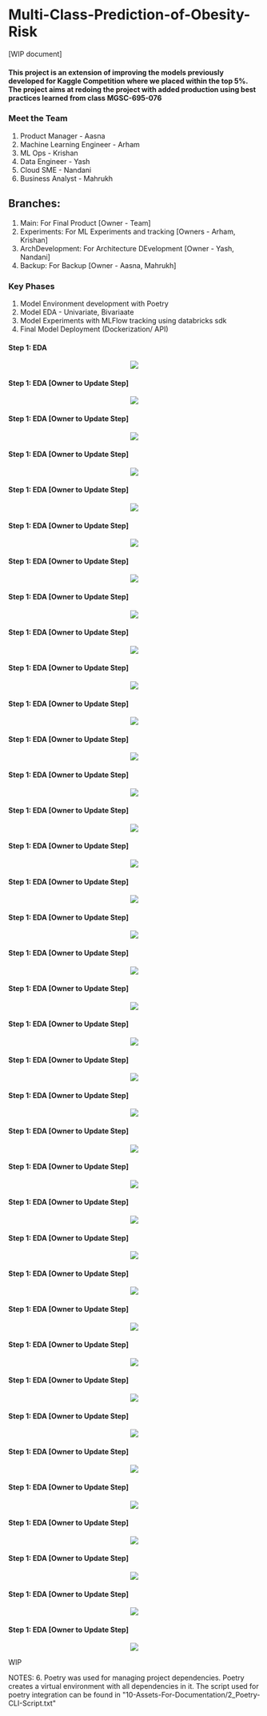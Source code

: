 # Multi-Class-Prediction-of-Obesity-Risk


[WIP document]

#### This project is an extension of improving the models previously developed for Kaggle Competition where we placed within the top 5%. The project aims at redoing the project with added production using best practices learned from class MGSC-695-076

### Meet the Team 
1. Product Manager - Aasna
2. Machine Learning Engineer - Arham
3. ML Ops - Krishan
4. Data Engineer - Yash
5. Cloud SME - Nandani
6. Business Analyst - Mahrukh

## Branches: 
1. Main: For Final Product [Owner - Team]
2. Experiments: For ML Experiments and tracking [Owners - Arham, Krishan]
3. ArchDevelopment: For Architecture DEvelopment [Owner - Yash, Nandani]
4. Backup: For Backup [Owner - Aasna, Mahrukh]

   
### Key Phases
1. Model Environment development with Poetry
2. Model EDA - Univariate, Bivariaate
3. Model Experiments with MLFlow tracking using databricks sdk
4. Final Model Deployment (Dockerization/ API)


#### Step 1: EDA

<!-- Slide 6 -->
<p align="center">
  <img src="https://github.com/McGill-MMA-EnterpriseAnalytics/Multi-Class-Prediction-of-Obesity-Risk/blob/main/16-README-Support-Files/Slide6.png">
</p>

#### Step 1: EDA [Owner to Update Step]

<!-- Slide 7 -->
<p align="center">
  <img src="https://github.com/McGill-MMA-EnterpriseAnalytics/Multi-Class-Prediction-of-Obesity-Risk/blob/main/16-README-Support-Files/Slide7.png">
</p>

#### Step 1: EDA [Owner to Update Step]

<!-- Slide 8 -->
<p align="center">
  <img src="https://github.com/McGill-MMA-EnterpriseAnalytics/Multi-Class-Prediction-of-Obesity-Risk/blob/main/16-README-Support-Files/Slide8.png">
</p>

#### Step 1: EDA [Owner to Update Step]


<!-- Slide 9 -->
<p align="center">
  <img src="https://github.com/McGill-MMA-EnterpriseAnalytics/Multi-Class-Prediction-of-Obesity-Risk/blob/main/16-README-Support-Files/Slide9.png">
</p>


#### Step 1: EDA [Owner to Update Step]


<!-- Slide 10 -->
<p align="center">
  <img src="https://github.com/McGill-MMA-EnterpriseAnalytics/Multi-Class-Prediction-of-Obesity-Risk/blob/main/16-README-Support-Files/Slide10.png">
</p>

#### Step 1: EDA [Owner to Update Step]



<!-- Slide 11 -->
<p align="center">
  <img src="https://github.com/McGill-MMA-EnterpriseAnalytics/Multi-Class-Prediction-of-Obesity-Risk/blob/main/16-README-Support-Files/Slide11.png">
</p>


#### Step 1: EDA [Owner to Update Step]


<!-- Slide 12 -->
<p align="center">
  <img src="https://github.com/McGill-MMA-EnterpriseAnalytics/Multi-Class-Prediction-of-Obesity-Risk/blob/main/16-README-Support-Files/Slide12.png">
</p>


#### Step 1: EDA [Owner to Update Step]
<!-- Slide 13 -->
<p align="center">
  <img src="https://github.com/McGill-MMA-EnterpriseAnalytics/Multi-Class-Prediction-of-Obesity-Risk/blob/main/16-README-Support-Files/Slide13.png">
</p>


#### Step 1: EDA [Owner to Update Step]
<!-- Slide 14 -->
<p align="center">
  <img src="https://github.com/McGill-MMA-EnterpriseAnalytics/Multi-Class-Prediction-of-Obesity-Risk/blob/main/16-README-Support-Files/Slide14.png">
</p>


#### Step 1: EDA [Owner to Update Step]
<!-- Slide 15 -->
<p align="center">
  <img src="https://github.com/McGill-MMA-EnterpriseAnalytics/Multi-Class-Prediction-of-Obesity-Risk/blob/main/16-README-Support-Files/Slide15.png">
</p>


#### Step 1: EDA [Owner to Update Step]
<!-- Slide 16 -->
<p align="center">
  <img src="https://github.com/McGill-MMA-EnterpriseAnalytics/Multi-Class-Prediction-of-Obesity-Risk/blob/main/16-README-Support-Files/Slide16.png">
</p>


#### Step 1: EDA [Owner to Update Step]
<!-- Slide 17 -->
<p align="center">
  <img src="https://github.com/McGill-MMA-EnterpriseAnalytics/Multi-Class-Prediction-of-Obesity-Risk/blob/main/16-README-Support-Files/Slide17.png">
</p>


#### Step 1: EDA [Owner to Update Step]
<!-- Slide 18 -->
<p align="center">
  <img src="https://github.com/McGill-MMA-EnterpriseAnalytics/Multi-Class-Prediction-of-Obesity-Risk/blob/main/16-README-Support-Files/Slide18.png">
</p>


#### Step 1: EDA [Owner to Update Step]
<!-- Slide 19 -->
<p align="center">
  <img src="https://github.com/McGill-MMA-EnterpriseAnalytics/Multi-Class-Prediction-of-Obesity-Risk/blob/main/16-README-Support-Files/Slide19.png">
</p>


#### Step 1: EDA [Owner to Update Step]
<!-- Slide 20 -->
<p align="center">
  <img src="https://github.com/McGill-MMA-EnterpriseAnalytics/Multi-Class-Prediction-of-Obesity-Risk/blob/main/16-README-Support-Files/Slide20.png">
</p>


#### Step 1: EDA [Owner to Update Step]
<!-- Slide 21 -->
<p align="center">
  <img src="https://github.com/McGill-MMA-EnterpriseAnalytics/Multi-Class-Prediction-of-Obesity-Risk/blob/main/16-README-Support-Files/Slide21.png">
</p>


#### Step 1: EDA [Owner to Update Step]
<!-- Slide 22 -->
<p align="center">
  <img src="https://github.com/McGill-MMA-EnterpriseAnalytics/Multi-Class-Prediction-of-Obesity-Risk/blob/main/16-README-Support-Files/Slide22.png">
</p>


#### Step 1: EDA [Owner to Update Step]
<!-- Slide 23 -->
<p align="center">
  <img src="https://github.com/McGill-MMA-EnterpriseAnalytics/Multi-Class-Prediction-of-Obesity-Risk/blob/main/16-README-Support-Files/Slide23.png">
</p>


#### Step 1: EDA [Owner to Update Step]
<!-- Slide 24 -->
<p align="center">
  <img src="https://github.com/McGill-MMA-EnterpriseAnalytics/Multi-Class-Prediction-of-Obesity-Risk/blob/main/16-README-Support-Files/Slide24.png">
</p>


#### Step 1: EDA [Owner to Update Step]
<!-- Slide 25 -->
<p align="center">
  <img src="https://github.com/McGill-MMA-EnterpriseAnalytics/Multi-Class-Prediction-of-Obesity-Risk/blob/main/16-README-Support-Files/Slide25.png">
</p>


#### Step 1: EDA [Owner to Update Step]
<!-- Slide 26 -->
<p align="center">
  <img src="https://github.com/McGill-MMA-EnterpriseAnalytics/Multi-Class-Prediction-of-Obesity-Risk/blob/main/16-README-Support-Files/Slide26.png">
</p>


#### Step 1: EDA [Owner to Update Step]
<!-- Slide 27 -->
<p align="center">
  <img src="https://github.com/McGill-MMA-EnterpriseAnalytics/Multi-Class-Prediction-of-Obesity-Risk/blob/main/16-README-Support-Files/Slide27.png">
</p>


#### Step 1: EDA [Owner to Update Step]
<!-- Slide 28 -->
<p align="center">
  <img src="https://github.com/McGill-MMA-EnterpriseAnalytics/Multi-Class-Prediction-of-Obesity-Risk/blob/main/16-README-Support-Files/Slide28.png">
</p>


#### Step 1: EDA [Owner to Update Step]
<!-- Slide 29 -->
<p align="center">
  <img src="https://github.com/McGill-MMA-EnterpriseAnalytics/Multi-Class-Prediction-of-Obesity-Risk/blob/main/16-README-Support-Files/Slide29.png">
</p>


#### Step 1: EDA [Owner to Update Step]
<!-- Slide 30 -->
<p align="center">
  <img src="https://github.com/McGill-MMA-EnterpriseAnalytics/Multi-Class-Prediction-of-Obesity-Risk/blob/main/16-README-Support-Files/Slide30.png">
</p>


#### Step 1: EDA [Owner to Update Step]
<!-- Slide 31 -->
<p align="center">
  <img src="https://github.com/McGill-MMA-EnterpriseAnalytics/Multi-Class-Prediction-of-Obesity-Risk/blob/main/16-README-Support-Files/Slide31.png">
</p>


#### Step 1: EDA [Owner to Update Step]
<!-- Slide 32 -->
<p align="center">
  <img src="https://github.com/McGill-MMA-EnterpriseAnalytics/Multi-Class-Prediction-of-Obesity-Risk/blob/main/16-README-Support-Files/Slide32.png">
</p>


#### Step 1: EDA [Owner to Update Step]
<!-- Slide 33 -->
<p align="center">
  <img src="https://github.com/McGill-MMA-EnterpriseAnalytics/Multi-Class-Prediction-of-Obesity-Risk/blob/main/16-README-Support-Files/Slide33.png">
</p>


#### Step 1: EDA [Owner to Update Step]
<!-- Slide 34 -->
<p align="center">
  <img src="https://github.com/McGill-MMA-EnterpriseAnalytics/Multi-Class-Prediction-of-Obesity-Risk/blob/main/16-README-Support-Files/Slide34.png">
</p>


#### Step 1: EDA [Owner to Update Step]
<!-- Slide 35 -->
<p align="center">
  <img src="https://github.com/McGill-MMA-EnterpriseAnalytics/Multi-Class-Prediction-of-Obesity-Risk/blob/main/16-README-Support-Files/Slide35.png">
</p>


#### Step 1: EDA [Owner to Update Step]
<!-- Slide 36 -->
<p align="center">
  <img src="https://github.com/McGill-MMA-EnterpriseAnalytics/Multi-Class-Prediction-of-Obesity-Risk/blob/main/16-README-Support-Files/Slide36.png">
</p>


#### Step 1: EDA [Owner to Update Step]
<!-- Slide 37 -->
<p align="center">
  <img src="https://github.com/McGill-MMA-EnterpriseAnalytics/Multi-Class-Prediction-of-Obesity-Risk/blob/main/16-README-Support-Files/Slide37.png">
</p>


#### Step 1: EDA [Owner to Update Step]
<!-- Slide 38 -->
<p align="center">
  <img src="https://github.com/McGill-MMA-EnterpriseAnalytics/Multi-Class-Prediction-of-Obesity-Risk/blob/main/16-README-Support-Files/Slide38.png">
</p>


#### Step 1: EDA [Owner to Update Step]

<!-- Slide 2 -->
<p align="center">
  <img src="https://github.com/McGill-MMA-EnterpriseAnalytics/Multi-Class-Prediction-of-Obesity-Risk/blob/main/16-README-Support-Files/Slide2.png">
</p>


#### Step 1: EDA [Owner to Update Step]
<!-- Slide 3 -->
<p align="center">
  <img src="https://github.com/McGill-MMA-EnterpriseAnalytics/Multi-Class-Prediction-of-Obesity-Risk/blob/main/16-README-Support-Files/Slide3.png">
</p>


#### Step 1: EDA [Owner to Update Step]
<!-- Slide 4 -->
<p align="center">
  <img src="https://github.com/McGill-MMA-EnterpriseAnalytics/Multi-Class-Prediction-of-Obesity-Risk/blob/main/16-README-Support-Files/Slide4.png">
</p>


#### Step 1: EDA [Owner to Update Step]
<!-- Slide 5 -->
<p align="center">
  <img src="https://github.com/McGill-MMA-EnterpriseAnalytics/Multi-Class-Prediction-of-Obesity-Risk/blob/main/16-README-Support-Files/Slide5.png">
</p>
WIP

NOTES:
6. Poetry was used for managing project dependencies. Poetry creates a virtual environment with all dependencies in it. The script used for poetry integration can be found in "10-Assets-For-Documentation/2_Poetry-CLI-Script.txt"

